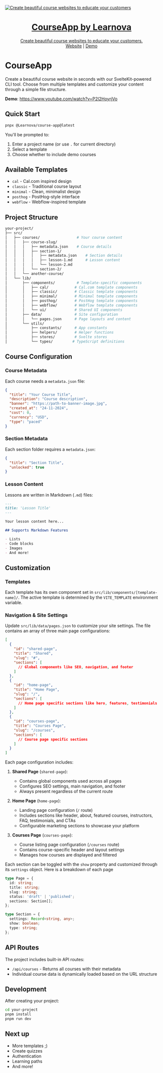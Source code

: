 <a href="https://courseapp.oncws.com/">
  <img alt="Create beautiful course websites to educate your customers" src="https://cdn.courseapp.oncws.com/courseapp-og.png" />
  <h1 align="center">CourseApp by Learnova</h1>
  <p align="center">
    Create beautiful course websites to educate your customers.
    <br />
    <a href="https://courseapp.oncws.com">Website</a>  |  <a href="https://www.youtube.com/watch?v=P2I2HoyrjVo">Demo</a>
  </p>
</a>

# CourseApp

Create a beautiful course website in seconds with our SvelteKit-powered CLI tool. Choose from multiple templates and customize your content through a simple file structure.

**Demo**: https://www.youtube.com/watch?v=P2I2HoyrjVo

## Quick Start

```bash
pnpx @Learnova/course-app@latest
```

You'll be prompted to:
1. Enter a project name (or use `.` for current directory)
2. Select a template
3. Choose whether to include demo courses

## Available Templates

- `cal` - Cal.com inspired design
- `classic` - Traditional course layout
- `minimal` - Clean, minimalist design
- `posthog` - PostHog-style interface
- `webflow` - Webflow-inspired template

## Project Structure

```bash
your-project/
├── src/
│   ├── courses/                 # Your course content
│   │   ├── course-slug/
│   │   │   ├── metadata.json    # Course details
│   │   │   ├── section-1/
│   │   │   │   ├── metadata.json    # Section details
│   │   │   │   ├── lesson-1.md      # Lesson content
│   │   │   │   └── lesson-2.md
│   │   │   └── section-2/
│   │   └── another-course/
│   └── lib/
│       ├── components/          # Template-specific components
│       │   ├── cal/            # Cal.com template components
│       │   ├── classic/        # Classic template components
│       │   ├── minimal/        # Minimal template components
│       │   ├── posthog/        # PostHog template components
│       │   ├── webflow/        # Webflow template components
│       │   └── ui/             # Shared UI components
│       ├── data/               # Site configuration
│       │   └── pages.json      # Page layouts and content
│       └── utils/
│           ├── constants/      # App constants
│           ├── helpers/        # Helper functions
│           ├── stores/         # Svelte stores
│           └── types/         # TypeScript definitions
```

## Course Configuration

### Course Metadata

Each course needs a `metadata.json` file:

```json
{
  "title": "Your Course Title",
  "description": "Course description",
  "banner": "https://path-to-banner-image.jpg",
  "created_at": "24-11-2024",
  "cost": 0,
  "currency": "USD",
  "type": "paced"
}
```

### Section Metadata

Each section folder requires a `metadata.json`:

```json
{
  "title": "Section Title",
  "unlocked": true
}
```

### Lesson Content

Lessons are written in Markdown (`.md`) files:

```markdown
---
title: 'Lesson Title'
---

Your lesson content here...

## Supports Markdown Features

- Lists
- Code blocks
- Images
- And more!
```

## Customization

### Templates

Each template has its own component set in `src/lib/components/[template-name]/`. The active template is determined by the `VITE_TEMPLATE` environment variable.

### Navigation & Site Settings

Update `src/lib/data/pages.json` to customize your site settings. The file contains an array of three main page configurations:

```json
[
  {
    "id": "shared-page",
    "title": "Shared",
    "slug": "#",
    "sections": [
      // Global components like SEO, navigation, and footer
    ]
  },
  {
    "id": "home-page",
    "title": "Home Page",
    "slug": "/",
    "sections": [
      // Home page specific sections like hero, features, testimonials
    ]
  },
  {
    "id": "courses-page",
    "title": "Courses Page",
    "slug": "/courses",
    "sections": [
      // Course page specific sections
    ]
  }
]
```

Each page configuration includes:

1. **Shared Page** (`shared-page`):
   - Contains global components used across all pages
   - Configures SEO settings, main navigation, and footer
   - Always present regardless of the current route

2. **Home Page** (`home-page`):
   - Landing page configuration (`/` route)
   - Includes sections like header, about, featured courses, instructors, FAQ, testimonials, and CTAs
   - Configurable marketing sections to showcase your platform

3. **Courses Page** (`courses-page`):
   - Course listing page configuration (`/courses` route)
   - Contains course-specific header and layout settings
   - Manages how courses are displayed and filtered

Each section can be toggled with the `show` property and customized through its `settings` object. Here is a breakdown of each page

```ts
type Page = {
  id: string;
  title: string;
  slug: string;
  status: 'draft' | 'published';
  sections: Section[];
};

type Section = {
  settings: Record<string, any>;
  show: boolean;
  type: string;
};
```

## API Routes

The project includes built-in API routes:

- `/api/courses` - Returns all courses with their metadata
- Individual course data is dynamically loaded based on the URL structure

## Development

After creating your project:

```bash
cd your-project
pnpm install
pnpm run dev
```

## Next up

- More templates ;)
- Create quizzes
- Authentication
- Learning paths
- And more!
